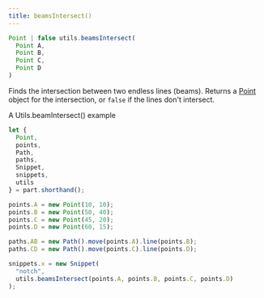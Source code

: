 ```yaml
---
title: beamsIntersect()
---
```


```js
Point | false utils.beamsIntersect(
  Point A, 
  Point B, 
  Point C, 
  Point D
)
```

Finds the intersection between two endless lines (beams). Returns a [Point](#point) object
for the intersection, or `false` if the lines don't intersect.

<Example part="utils_beamsintersect">
A Utils.beamIntersect() example
</Example>

```js
let {
  Point,
  points,
  Path,
  paths,
  Snippet,
  snippets,
  utils
} = part.shorthand();

points.A = new Point(10, 10);
points.B = new Point(50, 40);
points.C = new Point(45, 20);
points.D = new Point(60, 15);

paths.AB = new Path().move(points.A).line(points.B);
paths.CD = new Path().move(points.C).line(points.D);

snippets.x = new Snippet(
  "notch",
  utils.beamsIntersect(points.A, points.B, points.C, points.D)
);
```
